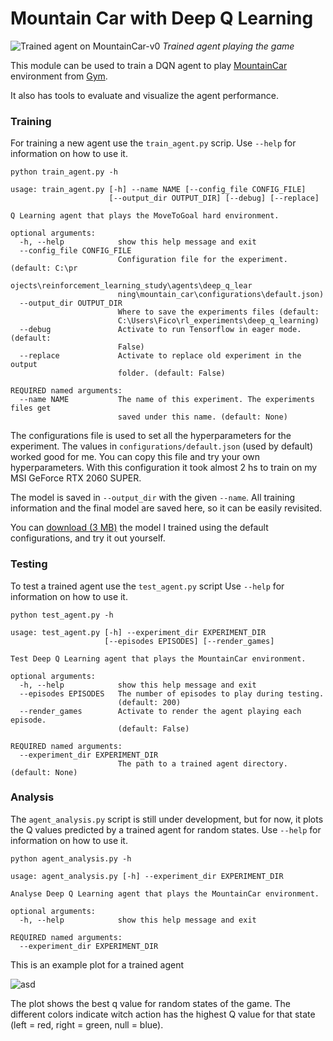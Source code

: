 # Mountain Car with Deep Q Learning

![Trained agent on MountainCar-v0](https://s7.gifyu.com/images/trained_agent.gif)
*Trained agent playing the game*

This module can be used to train a DQN agent to play [MountainCar](https://gym.openai.com/envs/MountainCar-v0/) environment from [Gym](https://gym.openai.com/).

It also has tools to evaluate and visualize the agent performance.

### Training

For training a new agent use the `train_agent.py` scrip. 
Use `--help` for information on how to use it.

```
python train_agent.py -h

usage: train_agent.py [-h] --name NAME [--config_file CONFIG_FILE]
                      [--output_dir OUTPUT_DIR] [--debug] [--replace]

Q Learning agent that plays the MoveToGoal hard environment.

optional arguments:
  -h, --help            show this help message and exit
  --config_file CONFIG_FILE
                        Configuration file for the experiment. (default: C:\pr
                        ojects\reinforcement_learning_study\agents\deep_q_lear
                        ning\mountain_car\configurations\default.json)
  --output_dir OUTPUT_DIR
                        Where to save the experiments files (default:
                        C:\Users\Fico\rl_experiments\deep_q_learning)
  --debug               Activate to run Tensorflow in eager mode. (default:
                        False)
  --replace             Activate to replace old experiment in the output
                        folder. (default: False)

REQUIRED named arguments:
  --name NAME           The name of this experiment. The experiments files get
                        saved under this name. (default: None)
```

The configurations file is used to set all the hyperparameters for the experiment.
The values in `configurations/default.json` (used by default) worked good for me. 
You can copy this file and try your own hyperparameters.
With this configuration it took almost 2 hs to train on my MSI GeForce RTX 2060 SUPER.

The model is saved in `--output_dir` with the given `--name`.
All training information and the final model are saved here, so it can be easily revisited.

You can [download (3 MB)](https://drive.google.com/uc?export=download&id=1Uzr_S3QVeufs27FSnWARVy9C54mLZUS1)
the model I trained using the default configurations, and try it out yourself.  

### Testing

To test a trained agent use the `test_agent.py` script
Use `--help` for information on how to use it.

```
python test_agent.py -h

usage: test_agent.py [-h] --experiment_dir EXPERIMENT_DIR
                     [--episodes EPISODES] [--render_games]

Test Deep Q Learning agent that plays the MountainCar environment.

optional arguments:
  -h, --help            show this help message and exit
  --episodes EPISODES   The number of episodes to play during testing.
                        (default: 200)
  --render_games        Activate to render the agent playing each episode.
                        (default: False)

REQUIRED named arguments:
  --experiment_dir EXPERIMENT_DIR
                        The path to a trained agent directory. (default: None)
```

### Analysis

The `agent_analysis.py` script is still under development, but for now, 
it plots the Q values predicted by a trained agent for random states.
Use `--help` for information on how to use it.

```
python agent_analysis.py -h

usage: agent_analysis.py [-h] --experiment_dir EXPERIMENT_DIR

Analyse Deep Q Learning agent that plays the MountainCar environment.

optional arguments:
  -h, --help            show this help message and exit

REQUIRED named arguments:
  --experiment_dir EXPERIMENT_DIR
```

This is an example plot for a trained agent

![asd](https://i.ibb.co/8rv3QRQ/q-values.png)

The plot shows the best q value for random states of the game.
The different colors indicate witch action has the highest Q value 
for that state (left = red, right = green, null = blue).
